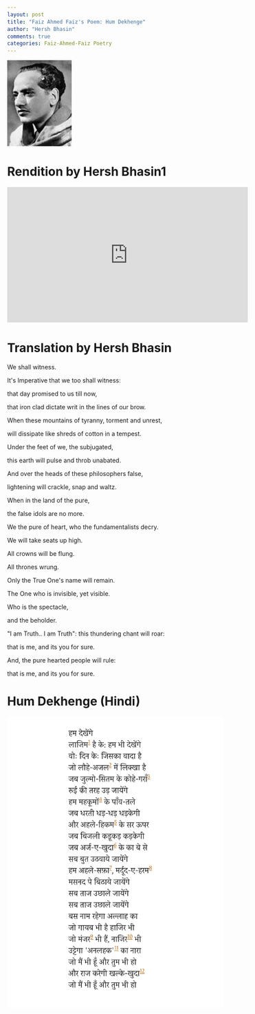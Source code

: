```yaml
---
layout: post
title: "Faiz Ahmed Faiz's Poem: Hum Dekhenge"
author: "Hersh Bhasin"
comments: true
categories: Faiz-Ahmed-Faiz Poetry
---
```







![faiz](../assets/faiz.jpg)

# Rendition by Hersh Bhasin1
<iframe width="560" height="315" src="https://www.youtube.com/embed/QOe4AJnrrqg" frameborder="0" allow="accelerometer; autoplay; encrypted-media; gyroscope; picture-in-picture" allowfullscreen></iframe>


# Translation by Hersh Bhasin



We shall witness.

It's Imperative  that we too shall witness:  <br/>



that day promised to us till now,

that iron clad dictate writ in the lines of our brow.  




When these mountains of  tyranny, torment and unrest,

will dissipate like shreds of cotton in a tempest.



Under the feet of we, the subjugated,

this earth will pulse and throb unabated.



And over the heads of these philosophers false,

lightening will crackle, snap and waltz.



When  in the land of the pure,

the  false idols are no more.



We the pure of heart, who the fundamentalists decry.

We will take seats up high.



All crowns will be flung.

All thrones wrung.



Only the True One's name will remain.

The One who is invisible, yet visible.



Who is the spectacle,

and the beholder.



"I am Truth.. I am Truth":  this thundering chant will roar:

that is me, and  its you for sure.



And,  the pure hearted people will rule:

that is me, and  its you for sure.



# Hum Dekhenge (Hindi)

<img src="../assets/faiz-ham-dekhan-ge.png" alt="Faiz" align="left">


